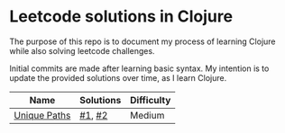 # Leetcode solutions in Clojure

The purpose of this repo is to document my process of learning Clojure while also solving leetcode challenges.

Initial commits are made after learning basic syntax. My intention is to update the provided solutions over time, as I learn Clojure.

| Name         | Solutions | Difficulty |
|--------------|-----------|------------|
| [Unique Paths](https://leetcode.com/problems/unique-paths/) | [#1](https://github.com/Mihaiii/LearningClojure/blob/32c3548c50035dd8fdf15c3a4b4b6aa6eb1f2973/solutions/Unique%20Paths.clj), [#2](https://github.com/Mihaiii/LearningClojure/blob/0ef6c9ad2dad23929e3e0cfc7acecaa7c4f0cb25/solutions/Unique%20Paths.clj)    | Medium     |